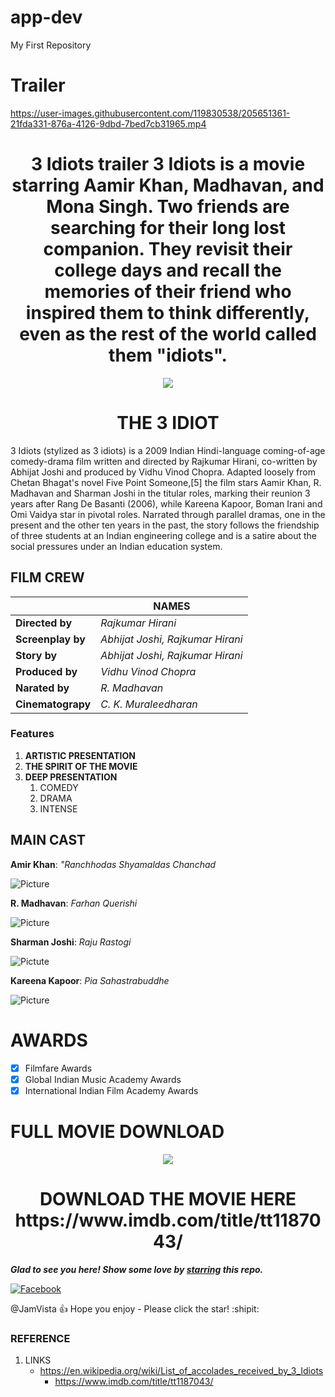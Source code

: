 # app-dev
 My First Repository 

# Trailer
https://user-images.githubusercontent.com/119830538/205651361-21fda331-876a-4126-9dbd-7bed7cb31965.mp4

<p align="Center">
<h1 align="Center">3 Idiots trailer 3 Idiots is a movie starring Aamir Khan, Madhavan, and Mona Singh. Two friends are searching for their long lost companion. They revisit their college days and recall the memories of their friend who inspired them to think differently, even as the rest of the world called them "idiots".</h1>
</p>

<p align="Center">
  <img src="https://th-i.thgim.com/public/migration_catalog/article16414705.ece/alternates/FREE_1200/3_IDIOTS">
  <br/>
  <h1 align="Center">THE 3 IDIOT</h1>
</p>
3 Idiots (stylized as 3 idiots) is a 2009 Indian Hindi-language coming-of-age comedy-drama film written and directed by Rajkumar Hirani, co-written by Abhijat Joshi and produced by Vidhu Vinod Chopra. Adapted loosely from Chetan Bhagat's novel Five Point Someone,[5] the film stars Aamir Khan, R. Madhavan and Sharman Joshi in the titular roles, marking their reunion 3 years after Rang De Basanti (2006), while Kareena Kapoor, Boman Irani and Omi Vaidya star in pivotal roles. Narrated through parallel dramas, one in the present and the other ten years in the past, the story follows the friendship of three students at an Indian engineering college and is a satire about the social pressures under an Indian education system.


## FILM CREW
|   | NAMES |
|--------------------------------------------------------------------------------------------------------------------------------------------------------------------------------------------------------------------------------------------------------|----------------------------------------------------------------------------------------------|
| <b>Directed by</b> | *Rajkumar Hirani* |
| <b>Screenplay by</b> | *Abhijat Joshi, Rajkumar Hirani* |
| <b>Story by</b> | *Abhijat Joshi, Rajkumar Hirani* |
| <b>Produced by</b> | *Vidhu Vinod Chopra* |
| <b>Narated by</b> | *R. Madhavan* |
| <b>Cinematograpy</b> | *C. K. Muraleedharan* |

### Features
<ol>
  <li><b>ARTISTIC PRESENTATION</b></li>
  <li><b>THE SPIRIT OF THE MOVIE</b></li>
  <li><b>DEEP PRESENTATION</b>
    <ol>
      <li>COMEDY</li>
      <li>DRAMA</li>
      <li>INTENSE</li>
    </ol>
  </li>
</ol>



## MAIN CAST

  **Amir Khan**: *"Ranchhodas Shyamaldas Chanchad*
 
 ![Picture](https://upload.wikimedia.org/wikipedia/commons/thumb/b/ba/Aamir_Khan_From_The_NDTV_Greenathon_at_Yash_Raj_Studios_%2811%29.jpg/318px-Aamir_Khan_From_The_NDTV_Greenathon_at_Yash_Raj_Studios_%2811%29.jpg)
  
  
  
  **R. Madhavan**: *Farhan Querishi*
  
![Picture](https://upload.wikimedia.org/wikipedia/commons/thumb/c/cc/Madhavan_Saala_Khadoos_%28cropped%29.jpg/250px-Madhavan_Saala_Khadoos_%28cropped%29.jpg)
 
 
**Sharman Joshi**: *Raju Rastogi*

![Pictute](https://upload.wikimedia.org/wikipedia/commons/thumb/4/4b/Sharman_Joshi_still3.jpg/220px-Sharman_Joshi_still3.jpg)

**Kareena Kapoor**: *Pia Sahastrabuddhe*

![Picture](https://upload.wikimedia.org/wikipedia/commons/thumb/6/66/Kareena_Kapoor_at_TOIFA16.jpg/328px-Kareena_Kapoor_at_TOIFA16.jpg) 



# AWARDS

- [x] Filmfare Awards
- [x] Global Indian Music Academy Awards
- [x] International Indian Film Academy Awards

# FULL MOVIE DOWNLOAD
<p align="Center">
  <img src="https://upload.wikimedia.org/wikipedia/commons/6/69/IMDB_Logo_2016.svg">
  <br/>
  <h1 align="Center">DOWNLOAD THE MOVIE HERE https://www.imdb.com/title/tt1187043/</h1>                                                                                            
</p>

***Glad to see you here! Show some love by [starring](https://github.com/JamesVST?tab=repositories) this repo.***

[![Facebook](https://img.shields.io/static/v1.svg?label=follow&message=@JamVista&color=grey&logo=facebook&style=flat&logoColor=white&colorA=blue)](https://www.facebook.com/PEACE.since.2017JWV)

@JamVista :+1: Hope you enjoy - Please click the star! :shipit:

### REFERENCE

1. LINKS
   - https://en.wikipedia.org/wiki/List_of_accolades_received_by_3_Idiots
     - https://www.imdb.com/title/tt1187043/

